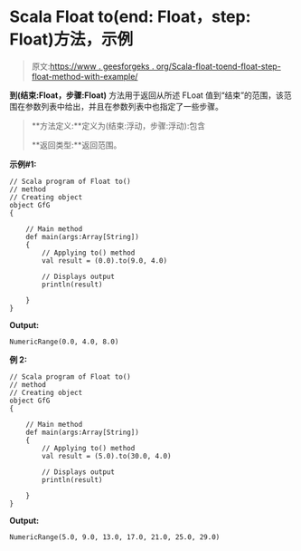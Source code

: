 # Scala Float to(end: Float，step: Float)方法，示例

> 原文:[https://www . geesforgeks . org/Scala-float-toend-float-step-float-method-with-example/](https://www.geeksforgeeks.org/scala-float-toend-float-step-float-method-with-example/)

**到(结束:Float，步骤:Float)** 方法用于返回从所述 FLoat 值到“结束”的范围，该范围在参数列表中给出，并且在参数列表中也指定了一些步骤。

> **方法定义:**定义为(结束:浮动，步骤:浮动):包含
> 
> **返回类型:**返回范围。

**示例#1:**

```
// Scala program of Float to() 
// method 
// Creating object 
object GfG 
{  

    // Main method 
    def main(args:Array[String]) 
    { 
        // Applying to() method 
        val result = (0.0).to(9.0, 4.0) 

        // Displays output 
        println(result) 

    } 
}   
```

**Output:**

```
NumericRange(0.0, 4.0, 8.0)

```

**例 2:**

```
// Scala program of Float to() 
// method 
// Creating object 
object GfG 
{  

    // Main method 
    def main(args:Array[String]) 
    { 
        // Applying to() method 
        val result = (5.0).to(30.0, 4.0) 

        // Displays output 
        println(result) 

    } 
}  
```

**Output:**

```
NumericRange(5.0, 9.0, 13.0, 17.0, 21.0, 25.0, 29.0)

```